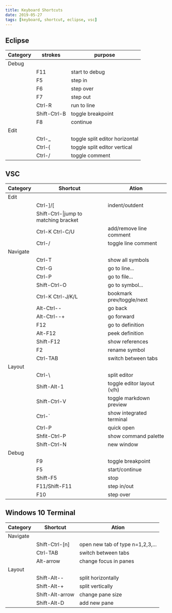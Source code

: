 ```yaml
---
title: Keyboard Shortcuts
date: 2019-05-27
tags: [keyboard, shortcut, eclipse, vsc]
---
```


## Eclipse

|Category|strokes|purpose|
|--------|-------|-------|
|Debug   |||
|        |F11          |start to debug|
|        |F5           |step in|
|        |F6           |step over|
|        |F7           |step out|
|        |Ctrl-R       |run to line|
|        |Shift-Ctrl-B |toggle breakpoint|
|        |F8           |continue|
|Edit|||
|        |Ctrl-_       |toggle split editor horizontal|
|        |Ctrl-{       |toggle split editor vertical|
|        |Ctrl-/       |toggle comment|


## VSC

|Category|Shortcut   |Ation               |
|--------|-----------|--------------------|
|Edit    |           |                    |
|        |Ctrl-]/[   |indent/outdent|
|        |Shift-Ctrl-\\|jump to matching bracket|
|        |Ctrl-K Ctrl-C/U|add/remove line comment|
|        |Ctrl-/     |toggle line comment|
|Navigate|           |                    |
|        |Ctrl-T     |show all symbols|
|        |Ctrl-G     |go to line...|
|        |Ctrl-P     |go to file...|
|        |Shift-Ctrl-O|go to symbol...|
|        |Ctrl-K Ctrl-J/K/L|bookmark prev/toggle/next|
|        |Alt-Ctrl-- |go back|
|        |Alt-Ctrl--+|go forward|
|        |F12        |go to definition|
|        |Alt-F12    |peek definition|
|        |Shift-F12  |show references|
|        |F2         |rename symbol|
|        |Ctrl-TAB   |switch between tabs|
|Layout  |           |                    |
|        |Ctrl-\     |split editor|
|        |Shift-Alt-1|toggle editor layout (v/h)|
|        |Shift-Ctrl-V|toggle markdown preview|
|        |Ctrl-\`    |show integrated terminal|
|        |Ctrl-P     |quick open|
|        |Shfit-Ctrl-P|show command palette|
|        |Shift-Ctrl-N|new window|
|Debug   |           |                    |
|        |F9         |toggle breakpoint|
|        |F5         |start/continue|
|        |Shift-F5   |stop|
|        |F11/Shift-F11|step in/out|
|        |F10        |step over|

## Windows 10 Terminal

|Category  |Shortcut          |Ation               |
|----------|------------------|--------------------|
|Navigate  |                  |                    |
|          |Shift-Ctrl-[n]    |open new tab of type n=1,2,3,...|
|          |Ctrl-TAB          |switch between tabs  |
|          |Alt-arrow         |change focus in panes|
|Layout    |                  |                    |
|          |Shift-Alt-\-      |split horizontally   |
|          |Shift-Alt-+       |split vertically     |
|          |Shift-Alt-arrow   |change pane size     |
|          |Shift-Alt-D       |add new pane         |






